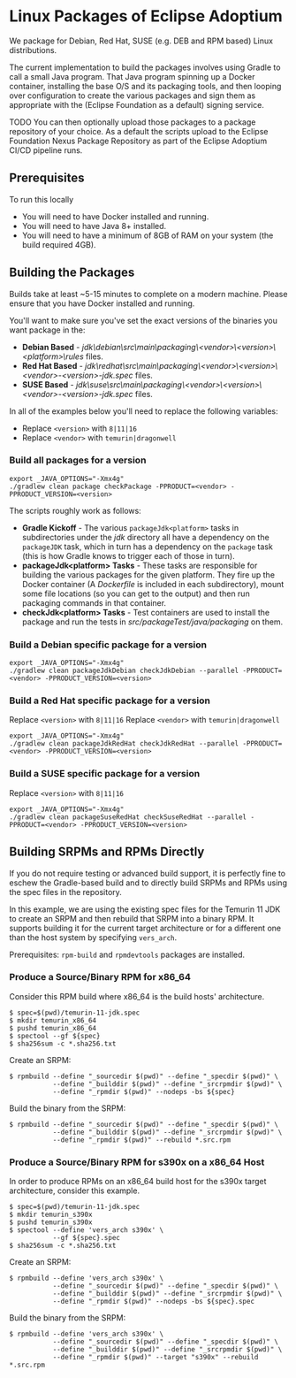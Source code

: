 # Linux Packages of Eclipse Adoptium

We package for Debian, Red Hat, SUSE (e.g. DEB and RPM based) Linux distributions.

The current implementation to build the packages involves using Gradle to call a small Java program.
That Java program spinning up a Docker container, installing the base O/S and its packaging tools,
and then looping over configuration to create the various packages and sign them as appropriate
with the (Eclipse Foundation as a default) signing service.

TODO You can then optionally upload those packages to a package repository of your choice. As a default
the scripts upload to the Eclipse Foundation Nexus Package Repository as part of the Eclipse Adoptium
CI/CD pipeline runs.

## Prerequisites

To run this locally

* You will need to have Docker installed and running.
* You will need to have Java 8+ installed.
* You will need to have a minimum of 8GB of RAM on your system (the build required 4GB).

## Building the Packages

Builds take at least ~5-15 minutes to complete on a modern machine.  Please ensure that you have Docker installed and running.

You'll want to make sure you've set the exact versions of the binaries you want package in the:

* **Debian Based** - _jdk\debian\src\main\packaging\\&lt;vendor&gt;\\&lt;version&gt;\\&lt;platform&gt;\\rules_ files.
* **Red Hat Based** - _jdk\redhat\src\main\packaging\\&lt;vendor&gt;\\&lt;version&gt;\\&lt;vendor&gt;-&lt;version&gt;-jdk.spec_ files.
* **SUSE Based** - _jdk\suse\src\main\packaging\\&lt;vendor&gt;\\&lt;version&gt;\\&lt;vendor&gt;-&lt;version&gt;-jdk.spec_ files.

In all of the examples below you'll need to replace the following variables:

* Replace `<version>` with `8|11|16`
* Replace `<vendor>` with `temurin|dragonwell`

### Build all packages for a version

```shell
export _JAVA_OPTIONS="-Xmx4g"
./gradlew clean package checkPackage -PPRODUCT=<vendor> -PPRODUCT_VERSION=<version>
```

The scripts roughly work as follows:

* **Gradle Kickoff** - The various `packageJdk<platform>` tasks in subdirectories under the _jdk_ directory all have a dependency on the `packageJDK` task,
which in turn has a dependency on the `package` task (this is how Gradle knows to trigger each of those in turn).
* **packageJdk&lt;platform&gt; Tasks** - These tasks are responsible for building the various packages for the given platform.  They fire up the Docker container
(A _Dockerfile_ is included in each subdirectory), mount some file locations (so you can get to the output) and then run packaging commands in that container.
* **checkJdk&lt;platform&gt; Tasks** - Test containers are used to install the package and run the tests in
_src/packageTest/java/packaging_ on them.

### Build a Debian specific package for a version

```shell
export _JAVA_OPTIONS="-Xmx4g"
./gradlew clean packageJdkDebian checkJdkDebian --parallel -PPRODUCT=<vendor> -PPRODUCT_VERSION=<version>
```

### Build a Red Hat specific package for a version

Replace `<version>` with `8|11|16`
Replace `<vendor>` with `temurin|dragonwell`

```shell
export _JAVA_OPTIONS="-Xmx4g"
./gradlew clean packageJdkRedHat checkJdkRedHat --parallel -PPRODUCT=<vendor> -PPRODUCT_VERSION=<version>
```

### Build a SUSE specific package for a version

Replace `<version>` with `8|11|16`

```shell
export _JAVA_OPTIONS="-Xmx4g"
./gradlew clean packageSuseRedHat checkSuseRedHat --parallel -PPRODUCT=<vendor> -PPRODUCT_VERSION=<version>
```

## Building SRPMs and RPMs Directly

If you do not require testing or advanced build support, it is perfectly fine to eschew the Gradle-based build and to
directly build SRPMs and RPMs using the spec files in the  repository.

In this example, we are using the existing spec files for the Temurin 11 JDK to create an SRPM and then rebuild that
SRPM into a binary RPM. It supports building it for the current target architecture or for a different one than the host
system by specifying `vers_arch`.

Prerequisites: `rpm-build` and `rpmdevtools` packages are installed.

### Produce a Source/Binary RPM for x86_64

Consider this RPM build where x86_64 is the build hosts' architecture.

```shell
$ spec=$(pwd)/temurin-11-jdk.spec
$ mkdir temurin_x86_64
$ pushd temurin_x86_64
$ spectool --gf ${spec}
$ sha256sum -c *.sha256.txt
```

Create an SRPM:

```shell
$ rpmbuild --define "_sourcedir $(pwd)" --define "_specdir $(pwd)" \
           --define "_builddir $(pwd)" --define "_srcrpmdir $(pwd)" \
           --define "_rpmdir $(pwd)" --nodeps -bs ${spec}
```

Build the binary from the SRPM:

```shell
$ rpmbuild --define "_sourcedir $(pwd)" --define "_specdir $(pwd)" \
           --define "_builddir $(pwd)" --define "_srcrpmdir $(pwd)" \
           --define "_rpmdir $(pwd)" --rebuild *.src.rpm
```

### Produce a Source/Binary RPM for s390x on a x86_64 Host

In order to produce RPMs on an x86_64 build host for the s390x target architecture, consider this example.

```shell
$ spec=$(pwd)/temurin-11-jdk.spec
$ mkdir temurin_s390x
$ pushd temurin_s390x
$ spectool --define 'vers_arch s390x' \
           --gf ${spec}.spec
$ sha256sum -c *.sha256.txt
```

Create an SRPM:

```shell
$ rpmbuild --define 'vers_arch s390x' \
           --define "_sourcedir $(pwd)" --define "_specdir $(pwd)" \
           --define "_builddir $(pwd)" --define "_srcrpmdir $(pwd)" \
           --define "_rpmdir $(pwd)" --nodeps -bs ${spec}.spec
```

Build the binary from the SRPM:

```shell
$ rpmbuild --define 'vers_arch s390x' \
           --define "_sourcedir $(pwd)" --define "_specdir $(pwd)" \
           --define "_builddir $(pwd)" --define "_srcrpmdir $(pwd)" \
           --define "_rpmdir $(pwd)" --target "s390x" --rebuild *.src.rpm
```
